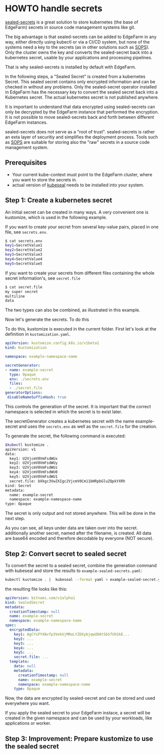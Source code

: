 # HOWTO handle secrets

[sealed-secrets](https://github.com/bitnami-labs/sealed-secrets) is a
great solution to store kubernetes (the base of
EdgeFarm) secrets in source code management systems like git.

The big advantage is that sealed-secrets can be added to EdgeFarm in
any way, either directly using kubectl or via a CI/CD system, but none
of the systems need a key to the secrets (as in other solutions such as
[SOPS](https://github.com/mozilla/sops)).
Only the cluster owns the key and converts the sealed-secret back into
a kubernetes secret, usable by your applications and processing pipelines.

That is why sealed-secrets is installed by default with EdgeFarm.

In the following steps, a "Sealed Secret" is created from a kubernetes
Secret. This sealed secret contains only encrypted information and can be
checked in without any problems. Only the sealed-secret operator
installed in EdgeFarm has the necessary key to convert the sealed secret
back into a Kubernetes secret. The actual kubernetes secret is not
published anywhere.

It is important to understand that data encrypted using sealed-secrets can
only be decrypted by the EdgeFarm instance that performed the encryption.
It is not possible to move sealed-secrets back and forth between different
EdgeFarm instances.

sealed-secrets does not serve as a "root of trust". sealed-secrets is
rather an exta layer of securitiy and simplifies the deployment process.
Tools such as [SOPS](https://github.com/mozilla/sops) are suitable for
storing also the "raw" secrets in a source code management system.

## Prerequisites

* Your current kube-context must point to the EdgeFarm cluster, where you
  want to store the secrets in.
* actual version of
  [kubeseal](https://github.com/bitnami-labs/sealed-secrets/releases)
  needs to be installed into your system.

## Step 1: Create a kubernetes secret

An initial secret can be created in many ways. A very convenient one is
kustomize, which is used in the following example.

If you want to create your secret from several key-value pairs, placed in
one file, see `secrets.env`.

```bash
$ cat secrets.env
key1=SecretValue1
key2=SecretValue2
key3=SecretValue3
key4=SecretValue4
key5=SecretValue5
```

If you want to create your secrets from different files containing the
whole secret information's, see `secret.file`

```bash
$ cat secret.file
my super secret
multiline
data
```

The two types can also be combined, as illustrated in this example.

Now let's generate the secrets. To do this

To do this, kustomize is executed in the current folder.
First let's look at the definition in `kustomization.yaml`.

```yaml
apiVersion: kustomize.config.k8s.io/v1beta1
kind: Kustomization

namespace: example-namespace-name

secretGenerator:
- name: example-secret
  type: Opaque
  env: ./secrets.env
  files:
  - ./secret.file
generatorOptions:
 disableNameSuffixHash: true
```

This controls the generation of the secret. It is important that the
correct namespace is selected in which the secret is to exist later.

The secretGenerator creates a kubernetes secret with the name
example-secret and uses the `secrets.env` as well as the `secret.file`
for the creation.

To generate the secret, the following command is executed:

```bash
$kubectl kustomize .
apiVersion: v1
data:
  key1: U2VjcmV0VmFsdWUx
  key2: U2VjcmV0VmFsdWUy
  key3: U2VjcmV0VmFsdWUz
  key4: U2VjcmV0VmFsdWU0
  key5: U2VjcmV0VmFsdWU1
  secret.file: bXkgc3VwZXIgc2VjcmV0Cm11bHRpbGluZQpkYXRh
kind: Secret
metadata:
  name: example-secret
  namespace: example-namespace-name
type: Opaque
```

The secret is only output and not stored anywhere.
This will be done in the next step.

As you can see, all keys under data are taken over into the secret.
additionally another secret, named after the filename, is created. All
data are base64 encoded and therefore decodable by everyone (NOT secure).

## Step 2: Convert secret to sealed secret

To convert the secret to a sealed secret, combine the generation command
with kubeseal and store the results to `example-sealed-secrets.yaml`:

```bash
kubectl kustomize . |  kubeseal --format yaml > example-sealed-secret.yaml
```

the resulting file looks like this:

```yaml
apiVersion: bitnami.com/v1alpha1
kind: SealedSecret
metadata:
  creationTimestamp: null
  name: example-secret
  namespace: example-namespace-name
spec:
  encryptedData:
    key1: AgCYsFYdAvfp3VekUjMRaLYZDXybjqwUDAtSbSfUhSkE...
    key2: ...
    key3: ...
    key4: ...
    key5: ...
    secret.file: ...
  template:
    data: null
    metadata:
      creationTimestamp: null
      name: example-secret
      namespace: example-namespace-name
    type: Opaque
```

Now, the data are encrypted by sealed-secret and can be stored and used
everywhere you want.

If you apply the sealed secret to your EdgeFarm instace, a secret will be
created in the given namespace and can be used by your workloads, like
applications or worker.

## Step 3: Improvement: Prepare kustomize to use the sealed secret
